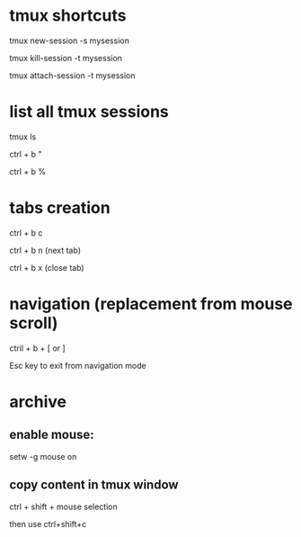 # tmux shortcuts


tmux new-session  -s mysession

tmux kill-session -t mysession

tmux attach-session  -t mysession

# list all tmux sessions

tmux ls

ctrl + b "

ctrl + b %

# tabs creation

ctrl + b c 

ctrl + b n (next tab)

ctrl + b x (close tab)

# navigation (replacement from mouse scroll)

ctril + b + [ or ]

Esc key to exit from navigation mode



# archive
## enable mouse:

setw -g mouse on

## copy content in tmux window

ctrl + shift + mouse selection

then use ctrl+shift+c



